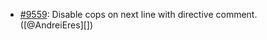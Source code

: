 * [#9559](https://github.com/rubocop/rubocop/pull/9559): Disable cops on next line with directive comment. ([@AndreiEres][])
